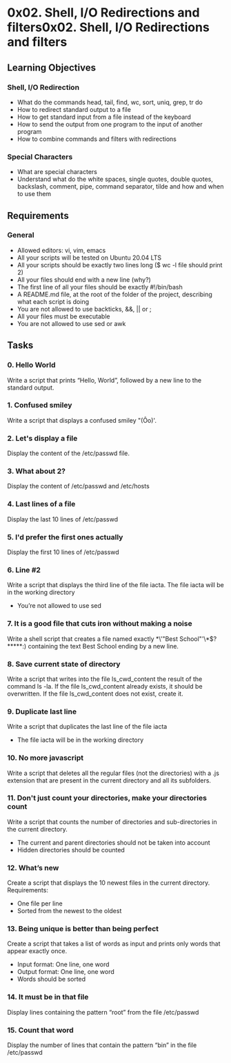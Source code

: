 # 0x02. Shell, I/O Redirections and filters0x02. Shell, I/O Redirections and filters
## Learning Objectives
### Shell, I/O Redirection
- What do the commands head, tail, find, wc, sort, uniq, grep, tr do
- How to redirect standard output to a file
- How to get standard input from a file instead of the keyboard
- How to send the output from one program to the input of another program
- How to combine commands and filters with redirections
### Special Characters
- What are special characters
- Understand what do the white spaces, single quotes, double quotes, backslash, comment, pipe, command separator, tilde and how and when to use them
## Requirements
### General
- Allowed editors: vi, vim, emacs
- All your scripts will be tested on Ubuntu 20.04 LTS
- All your scripts should be exactly two lines long ($ wc -l file should print 2)
- All your files should end with a new line (why?)
- The first line of all your files should be exactly #!/bin/bash
- A README.md file, at the root of the folder of the project, describing what each script is doing
- You are not allowed to use backticks, &&, || or ;
- All your files must be executable
- You are not allowed to use sed or awk
## Tasks
### 0. Hello World
Write a script that prints “Hello, World”, followed by a new line to the standard output.
### 1. Confused smiley
Write a script that displays a confused smiley "(Ôo)'.
### 2. Let's display a file
Display the content of the /etc/passwd file.
### 3. What about 2?
Display the content of /etc/passwd and /etc/hosts
### 4. Last lines of a file
Display the last 10 lines of /etc/passwd
### 5. I'd prefer the first ones actually
Display the first 10 lines of /etc/passwd
### 6. Line #2
Write a script that displays the third line of the file iacta.
The file iacta will be in the working directory
- You’re not allowed to use sed
### 7. It is a good file that cuts iron without making a noise
Write a shell script that creates a file named exactly \*\\'"Best School"\'\\*$\?\*\*\*\*\*:) containing the text Best School ending by a new line.
### 8. Save current state of directory
Write a script that writes into the file ls_cwd_content the result of the command ls -la. If the file ls_cwd_content already exists, it should be overwritten. If the file ls_cwd_content does not exist, create it.
### 9. Duplicate last line
Write a script that duplicates the last line of the file iacta
- The file iacta will be in the working directory
### 10. No more javascript
Write a script that deletes all the regular files (not the directories) with a .js extension that are present in the current directory and all its subfolders.
### 11. Don't just count your directories, make your directories count
Write a script that counts the number of directories and sub-directories in the current directory.
- The current and parent directories should not be taken into account
- Hidden directories should be counted
### 12. What’s new
Create a script that displays the 10 newest files in the current directory.
Requirements:
- One file per line
- Sorted from the newest to the oldest
### 13. Being unique is better than being perfect
Create a script that takes a list of words as input and prints only words that appear exactly once.
- Input format: One line, one word
- Output format: One line, one word
- Words should be sorted
### 14. It must be in that file
Display lines containing the pattern “root” from the file /etc/passwd
### 15. Count that word
Display the number of lines that contain the pattern “bin” in the file /etc/passwd
